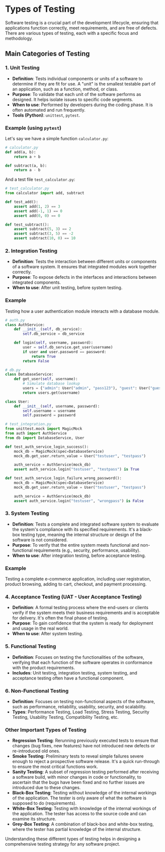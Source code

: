 # Types of Testing

Software testing is a crucial part of the development lifecycle, ensuring that applications function correctly, meet requirements, and are free of defects. There are various types of testing, each with a specific focus and methodology.

## Main Categories of Testing

### 1. Unit Testing

*   **Definition**: Tests individual components or units of a software to determine if they are fit for use. A "unit" is the smallest testable part of an application, such as a function, method, or class.
*   **Purpose**: To validate that each unit of the software performs as designed. It helps isolate issues to specific code segments.
*   **When to use**: Performed by developers during the coding phase. It is often automated and run frequently.
*   **Tools (Python)**: `unittest`, `pytest`.

### Example (using `pytest`)

Let's say we have a simple function `calculator.py`:

```python
# calculator.py
def add(a, b):
    return a + b

def subtract(a, b):
    return a - b
```

And a test file `test_calculator.py`:

```python
# test_calculator.py
from calculator import add, subtract

def test_add():
    assert add(1, 2) == 3
    assert add(-1, 1) == 0
    assert add(0, 0) == 0

def test_subtract():
    assert subtract(5, 3) == 2
    assert subtract(3, 5) == -2
    assert subtract(10, 0) == 10
```

### 2. Integration Testing

*   **Definition**: Tests the interaction between different units or components of a software system. It ensures that integrated modules work together correctly.
*   **Purpose**: To expose defects in the interfaces and interactions between integrated components.
*   **When to use**: After unit testing, before system testing.

### Example

Testing how a user authentication module interacts with a database module.

```python
# auth.py
class AuthService:
    def __init__(self, db_service):
        self.db_service = db_service

    def login(self, username, password):
        user = self.db_service.get_user(username)
        if user and user.password == password:
            return True
        return False

# db.py
class DatabaseService:
    def get_user(self, username):
        # Simulate database lookup
        users = {"admin": User("admin", "pass123"), "guest": User("guest", "guestpass")}
        return users.get(username)

class User:
    def __init__(self, username, password):
        self.username = username
        self.password = password

# test_integration.py
from unittest.mock import MagicMock
from auth import AuthService
from db import DatabaseService, User

def test_auth_service_login_success():
    mock_db = MagicMock(spec=DatabaseService)
    mock_db.get_user.return_value = User("testuser", "testpass")

    auth_service = AuthService(mock_db)
    assert auth_service.login("testuser", "testpass") is True

def test_auth_service_login_failure_wrong_password():
    mock_db = MagicMock(spec=DatabaseService)
    mock_db.get_user.return_value = User("testuser", "testpass")

    auth_service = AuthService(mock_db)
    assert auth_service.login("testuser", "wrongpass") is False
```

### 3. System Testing

*   **Definition**: Tests a complete and integrated software system to evaluate the system's compliance with its specified requirements. It's a black-box testing type, meaning the internal structure or design of the software is not considered.
*   **Purpose**: To verify that the entire system meets functional and non-functional requirements (e.g., security, performance, usability).
*   **When to use**: After integration testing, before acceptance testing.

### Example

Testing a complete e-commerce application, including user registration, product browsing, adding to cart, checkout, and payment processing.

### 4. Acceptance Testing (UAT - User Acceptance Testing)

*   **Definition**: A formal testing process where the end-users or clients verify if the system meets their business requirements and is acceptable for delivery. It's often the final phase of testing.
*   **Purpose**: To gain confidence that the system is ready for deployment and usage in the real world.
*   **When to use**: After system testing.

### 5. Functional Testing

*   **Definition**: Focuses on testing the functionalities of the software, verifying that each function of the software operates in conformance with the product requirements.
*   **Includes**: Unit testing, integration testing, system testing, and acceptance testing often have a functional component.

### 6. Non-Functional Testing

*   **Definition**: Focuses on testing non-functional aspects of the software, such as performance, reliability, usability, security, and scalability.
*   **Types**: Performance Testing, Load Testing, Stress Testing, Security Testing, Usability Testing, Compatibility Testing, etc.

### Other Important Types of Testing

*   **Regression Testing**: Rerunning previously executed tests to ensure that changes (bug fixes, new features) have not introduced new defects or re-introduced old ones.
*   **Smoke Testing**: Preliminary tests to reveal simple failures severe enough to reject a prospective software release. It's a quick run-through to ensure the most critical functions work.
*   **Sanity Testing**: A subset of regression testing performed after receiving a software build, with minor changes in code or functionality, to ascertain that the bugs have been fixed and no further issues are introduced due to these changes.
*   **Black-Box Testing**: Testing without knowledge of the internal workings of the application. The tester is only aware of what the software is supposed to do (requirements).
*   **White-Box Testing**: Testing with knowledge of the internal workings of the application. The tester has access to the source code and can examine its structure.
*   **Grey-Box Testing**: A combination of black-box and white-box testing, where the tester has partial knowledge of the internal structure.

Understanding these different types of testing helps in designing a comprehensive testing strategy for any software project.

